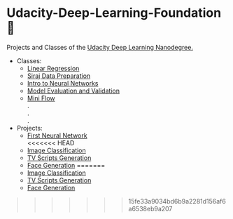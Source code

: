# Udacity-Deep-Learning-Foundation :construction:
Projects and Classes of the [Udacity Deep Learning Nanodegree.](https://br.udacity.com/course/deep-learning-nanodegree-foundation--nd101/)  
  * Classes:  
     * [Linear Regression](Classes/siraj-regression)  
     * [Siraj Data Preparation](Classes/siraj-data-preparation)  
     * [Intro to Neural Networks](Classes/)  
     * [Model Evaluation and Validation](Classes/)  
     * [Mini Flow](Classes/)  
     .  
     .  
     .  
  * Projects:  
     * [First Neural Network](Projects/first-neural-network)  
<<<<<<< HEAD
     * [Image Classification](Projects/)  
     * [TV Scripts Generation](Projects/)
     * [Face Generation](Projects/)
=======
     * [Image Classification](Projects/image-classification)  
     * [TV Scripts Generation](Projects/tv-script-generation)
     * [Face Generation](Projects/face-generation)
  
>>>>>>> 15fe33a9034bd6b9a2281d156af6a6538eb9a207
